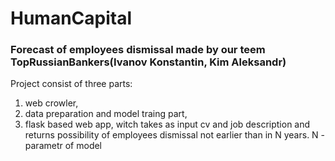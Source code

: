 # HumanCapital

### Forecast of employees dismissal made by our teem TopRussianBankers(Ivanov Konstantin, Kim Aleksandr)

Project consist of three parts: 
1) web crowler, 
2) data preparation and model traing part, 
3) flask based web app, witch takes as input cv and job description and returns possibility of employees dismissal not earlier than in N years. N - parametr of model
